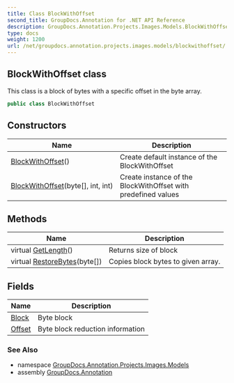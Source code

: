 ```yaml
---
title: Class BlockWithOffset
second_title: GroupDocs.Annotation for .NET API Reference
description: GroupDocs.Annotation.Projects.Images.Models.BlockWithOffset class. This class is a block of bytes with a specific offset in the byte array
type: docs
weight: 1200
url: /net/groupdocs.annotation.projects.images.models/blockwithoffset/
---
```

## BlockWithOffset class

This class is a block of bytes with a specific offset in the byte array.

```csharp
public class BlockWithOffset
```

## Constructors

| Name | Description |
| --- | --- |
| [BlockWithOffset](blockwithoffset/#constructor)() | Create default instance of the BlockWithOffset |
| [BlockWithOffset](blockwithoffset/#constructor_1)(byte[], int, int) | Create instance of the BlockWithOffset with predefined values |

## Methods

| Name | Description |
| --- | --- |
| virtual [GetLength](../../groupdocs.annotation.projects.images.models/blockwithoffset/getlength/)() | Returns size of block |
| virtual [RestoreBytes](../../groupdocs.annotation.projects.images.models/blockwithoffset/restorebytes/)(byte[]) | Copies block bytes to given array. |

## Fields

| Name | Description |
| --- | --- |
| [Block](../../groupdocs.annotation.projects.images.models/blockwithoffset/block/) | Byte block |
| [Offset](../../groupdocs.annotation.projects.images.models/blockwithoffset/offset/) | Byte block reduction information |

### See Also

* namespace [GroupDocs.Annotation.Projects.Images.Models](../../groupdocs.annotation.projects.images.models/)
* assembly [GroupDocs.Annotation](../../)


